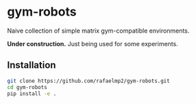 # gym-robots

Naive collection of simple matrix gym-compatible environments. <p>
**Under construction.** Just being used for some experiments.

## Installation

```bash
git clone https://github.com/rafaelmp2/gym-robots.git
cd gym-robots
pip install -e .
```

